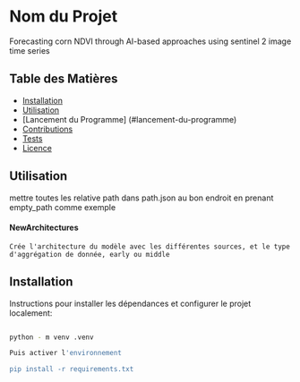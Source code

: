 # Nom du Projet
Forecasting corn NDVI through AI-based approaches using sentinel 2 image time series


## Table des Matières
- [Installation](#installation)
- [Utilisation](#utilisation)
- [Lancement du Programme] (#lancement-du-programme)
- [Contributions](#contributions)
- [Tests](#tests)
- [Licence](#licence)

## Utilisation
mettre toutes les relative path dans path.json au bon endroit en prenant empty_path comme exemple
#### NewArchitectures 
    Crée l'architecture du modèle avec les différentes sources, et le type d'aggrégation de donnée, early ou middle

## Installation

Instructions pour installer les dépendances et configurer le projet localement:
```bash

python - m venv .venv

Puis activer l'environnement

pip install -r requirements.txt
